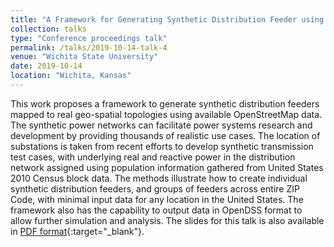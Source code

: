 ```yaml
---
title: "A Framework for Generating Synthetic Distribution Feeder using OpenStreetMap"
collection: talks
type: "Conference proceedings talk"
permalink: /talks/2019-10-14-talk-4
venue: "Wichita State University"
date: 2019-10-14
location: "Wichita, Kansas"
---
```


This work proposes a framework to generate synthetic distribution feeders mapped to real geo-spatial topologies using available OpenStreetMap data. The synthetic power networks can facilitate power systems research and development by providing thousands of realistic use cases. The location of substations is taken from recent efforts to develop synthetic transmission test cases, with underlying real and reactive power in the distribution network assigned using population information gathered from United States 2010 Census block data. The methods illustrate how to create individual synthetic distribution feeders, and groups of feeders across entire ZIP Code, with minimal  input  data for any location in the United States. The framework also has the capability to output data in OpenDSS format to allow further simulation and analysis. The slides for this talk is also available in [PDF format](https://sssaha.github.io/files/NAPS2019.ppsx){:target="_blank"}.
